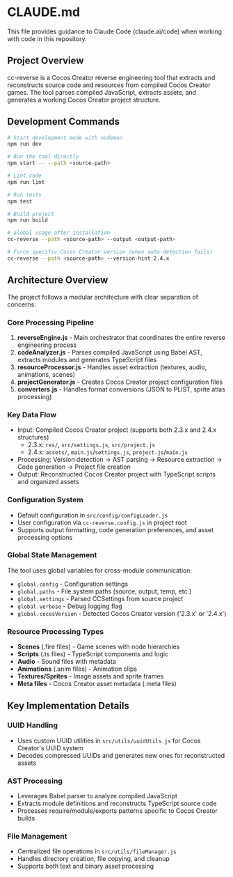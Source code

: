 # CLAUDE.md

This file provides guidance to Claude Code (claude.ai/code) when working with code in this repository.

## Project Overview

cc-reverse is a Cocos Creator reverse engineering tool that extracts and reconstructs source code and resources from compiled Cocos Creator games. The tool parses compiled JavaScript, extracts assets, and generates a working Cocos Creator project structure.

## Development Commands

```bash
# Start development mode with nodemon
npm run dev

# Run the tool directly
npm start -- --path <source-path>

# Lint code
npm run lint

# Run tests
npm test

# Build project
npm run build

# Global usage after installation
cc-reverse --path <source-path> --output <output-path>

# Force specific Cocos Creator version (when auto-detection fails)
cc-reverse --path <source-path> --version-hint 2.4.x
```

## Architecture Overview

The project follows a modular architecture with clear separation of concerns:

### Core Processing Pipeline
1. **reverseEngine.js** - Main orchestrator that coordinates the entire reverse engineering process
2. **codeAnalyzer.js** - Parses compiled JavaScript using Babel AST, extracts modules and generates TypeScript files
3. **resourceProcessor.js** - Handles asset extraction (textures, audio, animations, scenes)
4. **projectGenerator.js** - Creates Cocos Creator project configuration files
5. **converters.js** - Handles format conversions (JSON to PLIST, sprite atlas processing)

### Key Data Flow
- Input: Compiled Cocos Creator project (supports both 2.3.x and 2.4.x structures)
  - 2.3.x: `res/`, `src/settings.js`, `src/project.js`
  - 2.4.x: `assets/`, `main.js`/`settings.js`, `project.js`/`main.js`
- Processing: Version detection → AST parsing → Resource extraction → Code generation → Project file creation
- Output: Reconstructed Cocos Creator project with TypeScript scripts and organized assets

### Configuration System
- Default configuration in `src/config/configLoader.js`
- User configuration via `cc-reverse.config.js` in project root
- Supports output formatting, code generation preferences, and asset processing options

### Global State Management
The tool uses global variables for cross-module communication:
- `global.config` - Configuration settings
- `global.paths` - File system paths (source, output, temp, etc.)
- `global.settings` - Parsed CCSettings from source project
- `global.verbose` - Debug logging flag
- `global.cocosVersion` - Detected Cocos Creator version ('2.3.x' or '2.4.x')

### Resource Processing Types
- **Scenes** (.fire files) - Game scenes with node hierarchies
- **Scripts** (.ts files) - TypeScript components and logic
- **Audio** - Sound files with metadata
- **Animations** (.anim files) - Animation clips
- **Textures/Sprites** - Image assets and sprite frames
- **Meta files** - Cocos Creator asset metadata (.meta files)

## Key Implementation Details

### UUID Handling
- Uses custom UUID utilities in `src/utils/uuidUtils.js` for Cocos Creator's UUID system
- Decodes compressed UUIDs and generates new ones for reconstructed assets

### AST Processing
- Leverages Babel parser to analyze compiled JavaScript
- Extracts module definitions and reconstructs TypeScript source code
- Processes require/module/exports patterns specific to Cocos Creator builds

### File Management
- Centralized file operations in `src/utils/fileManager.js`
- Handles directory creation, file copying, and cleanup
- Supports both text and binary asset processing